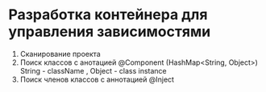# Разработка контейнера для управления зависимостями

1. Сканирование проекта
2. Поиск классов с анотацией @Component
   (HashMap<String, Object>) String - className , Object - class instance
3. Поиск членов классов с аннотацией @Inject